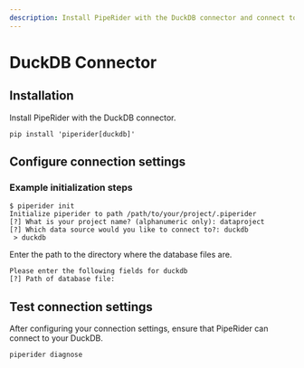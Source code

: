 ```yaml
---
description: Install PipeRider with the DuckDB connector and connect to a data source .
---
```


# DuckDB Connector

## Installation

Install PipeRider with the DuckDB connector.

```
pip install 'piperider[duckdb]'
```

## Configure connection settings

### Example initialization steps

```
$ piperider init
Initialize piperider to path /path/to/your/project/.piperider
[?] What is your project name? (alphanumeric only): dataproject
[?] Which data source would you like to connect to?: duckdb
 > duckdb
```

Enter the path to the directory where the database files are.

```
Please enter the following fields for duckdb
[?] Path of database file:
```

## Test connection settings

After configuring your connection settings, ensure that PipeRider can connect to your DuckDB.

```
piperider diagnose
```
